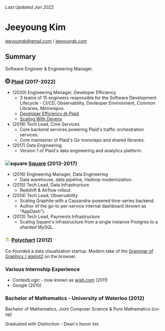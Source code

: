 _Last Updated Jan 2022_

Jeeyoung Kim
============

jeeyoungk@gmail.com / [jeeyoungk.com](https://jeeyoungk.com)

Summary
-------

Software Engineer & Engineering Manager.

### <img src="./logo/plaid.png" width=16 height=16 alt="plaid"/> [Plaid](https://plaid.com) (2017-2022)

* (2020) Engineering Manager, Developer Efficiency
  * 3 teams of 15 engineers responsible for the Software Development Lifecycle - CI/CD, Observability, Devleoper Environment, Common Libraries, Monorepos.
  * [Developer Efficiency @ Plaid](https://plaid.com/blog/how-we-built-developer-efficiency-at-plaid/)
  * [Scaling With Devenv](https://plaid.com/blog/scaling-with-devenv/)
* (2018) Tech Lead, Core Services
  * Core backend services powering Plaid's traffic orchestration services.
  * Core maintainer of Plaid's Go monorepo and shared libraries.
* (2017) Data Engineering
  * Version 1 of Plaid's data engineering and analytics platform.

### <img src="./logo/square.ico" width=16 height=16 alt="square"/> [Square](https://squareup.com) (2013-2017)

* (2016) Engineering Manager, Data Engineering
  * Data warehouse, data pipeline, Hadoop modernization.
* (2015) Tech Lead, Data Infrastructure
  * Redshift & Airflow rollout.
* (2014) Tech Lead, Observability
  * Scaling Graphite with a Cassandra-powered time-series backend.
  * Author of the go-to per-service internal dashboard (known as "AppDash").
* (2013) Tech Lead, Payments Infrastructure
  * Scaling Square's infrastructure from a single instance Postgres to a sharded MySQL.

### <img src="./logo/polychart.png" width=16 height=16 alt="polychart"/> [Polychart](https://github.com/Polychart) (2012)

Co-founded a data visualization startup. Modern take of the [Grammar of Graphics / ggplot2](https://en.wikipedia.org/wiki/Ggplot2) on the browser.

### Various Internship Experience

* ContextLogic - now known as [wish.com](https://wish.com) (2011)
* Google (2010)

### Bachelor of Mathematics - University of Waterloo (2012)

Bachelor of Mathematics, Joint Computer Science & Pure Mathematics (co-op)

Graduated with Distinction - Dean's honor list.